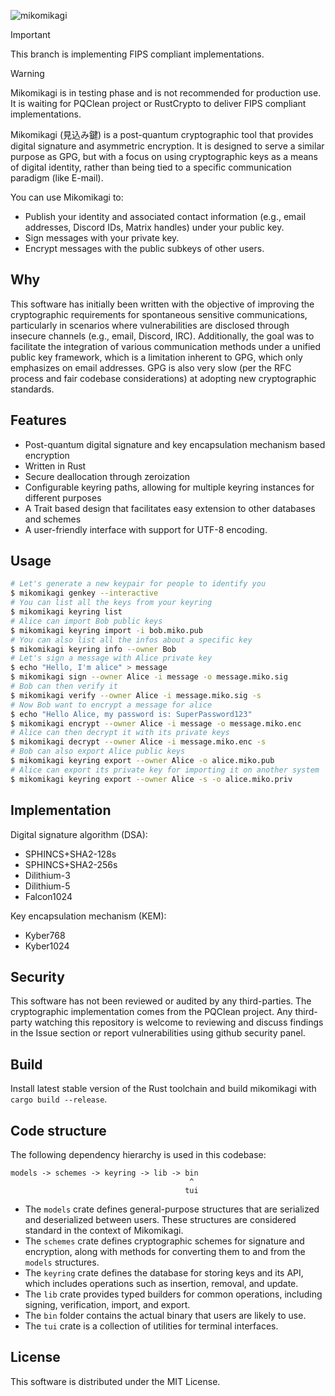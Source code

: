 ![mikomikagi](https://github.com/user-attachments/assets/5837dd70-81ee-468e-93cc-16325a747aea)

> [!IMPORTANT]
> This branch is implementing FIPS compliant implementations.

> [!WARNING]
> Mikomikagi is in testing phase and is not recommended for production use. It is waiting for PQClean project or RustCrypto to deliver FIPS compliant implementations.

Mikomikagi (見込み鍵) is a post-quantum cryptographic tool that provides digital signature and asymmetric encryption. It is designed to 
serve a similar purpose as GPG, but with a focus on using cryptographic keys as a means of digital identity, rather than being tied 
to a specific communication paradigm (like E-mail).

You can use Mikomikagi to:
- Publish your identity and associated contact information (e.g., email addresses, Discord IDs, Matrix handles) under your public key.
- Sign messages with your private key.
- Encrypt messages with the public subkeys of other users.

## Why

This software has initially been written with the objective of improving the cryptographic requirements for spontaneous sensitive communications, 
particularly in scenarios where vulnerabilities are disclosed through insecure channels (e.g., email, Discord, IRC). Additionally, the 
goal was to facilitate the integration of various communication methods under a unified public key framework, which is a limitation 
inherent to GPG, which only emphasizes on email addresses. GPG is also very slow (per the RFC process and fair codebase considerations) at adopting new cryptographic
standards.

## Features

* Post-quantum digital signature and key encapsulation mechanism based encryption
* Written in Rust
* Secure deallocation through zeroization
* Configurable keyring paths, allowing for multiple keyring instances for different purposes
* A Trait based design that facilitates easy extension to other databases and schemes
* A user-friendly interface with support for UTF-8 encoding.

## Usage

```bash
# Let's generate a new keypair for people to identify you
$ mikomikagi genkey --interactive
# You can list all the keys from your keyring
$ mikomikagi keyring list
# Alice can import Bob public keys
$ mikomikagi keyring import -i bob.miko.pub
# You can also list all the infos about a specific key
$ mikomikagi keyring info --owner Bob
# Let's sign a message with Alice private key
$ echo "Hello, I'm alice" > message
$ mikomikagi sign --owner Alice -i message -o message.miko.sig
# Bob can then verify it
$ mikomikagi verify --owner Alice -i message.miko.sig -s
# Now Bob want to encrypt a message for alice
$ echo "Hello Alice, my password is: SuperPassword123"
$ mikomikagi encrypt --owner Alice -i message -o message.miko.enc
# Alice can then decrypt it with its private keys
$ mikomikagi decrypt --owner Alice -i message.miko.enc -s
# Bob can also export Alice public keys
$ mikomikagi keyring export --owner Alice -o alice.miko.pub
# Alice can export its private key for importing it on another system
$ mikomikagi keyring export --owner Alice -s -o alice.miko.priv
```

## Implementation

Digital signature algorithm (DSA):
- SPHINCS+SHA2-128s
- SPHINCS+SHA2-256s
- Dilithium-3
- Dilithium-5
- Falcon1024

Key encapsulation mechanism (KEM):
- Kyber768
- Kyber1024

## Security

This software has not been reviewed or audited by any third-parties. The cryptographic implementation comes from 
the PQClean project. Any third-party watching this repository is welcome to reviewing and discuss findings in the 
Issue section or report vulnerabilities using github security panel. 

## Build

Install latest stable version of the Rust toolchain and build mikomikagi with `cargo build --release`.

## Code structure

The following dependency hierarchy is used in this codebase:

```
models -> schemes -> keyring -> lib -> bin
                                        ^
                                       tui
```

- The `models` crate defines general-purpose structures that are serialized and deserialized between users. These structures are considered standard in the context of Mikomikagi.
- The `schemes` crate defines cryptographic schemes for signature and encryption, along with methods for converting them to and from the `models` structures.
- The `keyring` crate defines the database for storing keys and its API, which includes operations such as insertion, removal, and update.
- The `lib` crate provides typed builders for common operations, including signing, verification, import, and export.
- The `bin` folder contains the actual binary that users are likely to use.
- The `tui` crate is a collection of utilities for terminal interfaces.

## License

This software is distributed under the MIT License.
